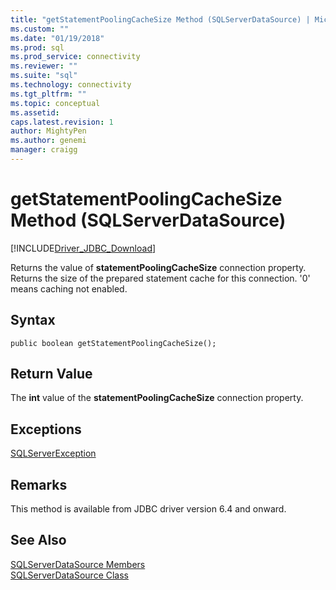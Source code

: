 ```yaml
---
title: "getStatementPoolingCacheSize Method (SQLServerDataSource) | Microsoft Docs"
ms.custom: ""
ms.date: "01/19/2018"
ms.prod: sql
ms.prod_service: connectivity
ms.reviewer: ""
ms.suite: "sql"
ms.technology: connectivity
ms.tgt_pltfrm: ""
ms.topic: conceptual
ms.assetid:
caps.latest.revision: 1
author: MightyPen
ms.author: genemi
manager: craigg
---
```

# getStatementPoolingCacheSize Method (SQLServerDataSource)
[!INCLUDE[Driver_JDBC_Download](../../../includes/driver_jdbc_download.md)]

  Returns the value of **statementPoolingCacheSize** connection property. Returns the size of the prepared statement cache for this connection. '0' means caching not enabled.
  
## Syntax  
  
```
public boolean getStatementPoolingCacheSize();  
```  
  
## Return Value  
 The **int** value of the **statementPoolingCacheSize** connection property.  

## Exceptions  
 [SQLServerException](../../../connect/jdbc/reference/sqlserverexception-class.md)  
 
## Remarks  
 This method is available from JDBC driver version 6.4 and onward.
 
## See Also  
 [SQLServerDataSource Members](../../../connect/jdbc/reference/sqlserverdatasource-members.md)   
 [SQLServerDataSource Class](../../../connect/jdbc/reference/sqlserverdatasource-class.md)  
  
  
